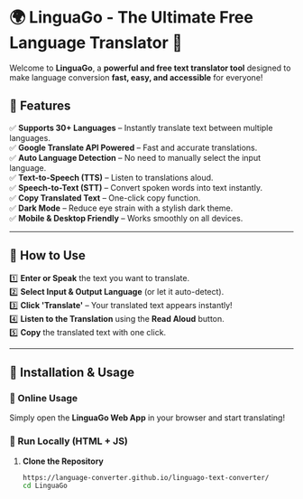 # 🌍 LinguaGo - The Ultimate Free Language Translator 🚀  

Welcome to **LinguaGo**, a **powerful and free text translator tool** designed to make language conversion **fast, easy, and accessible** for everyone!  

## 🌟 Features  
✅ **Supports 30+ Languages** – Instantly translate text between multiple languages.  
✅ **Google Translate API Powered** – Fast and accurate translations.  
✅ **Auto Language Detection** – No need to manually select the input language.  
✅ **Text-to-Speech (TTS)** – Listen to translations aloud.  
✅ **Speech-to-Text (STT)** – Convert spoken words into text instantly.  
✅ **Copy Translated Text** – One-click copy function.  
✅ **Dark Mode** – Reduce eye strain with a stylish dark theme.  
✅ **Mobile & Desktop Friendly** – Works smoothly on all devices.  

---

## 🚀 How to Use  
1️⃣ **Enter or Speak** the text you want to translate.  
2️⃣ **Select Input & Output Language** (or let it auto-detect).  
3️⃣ **Click 'Translate'** – Your translated text appears instantly!  
4️⃣ **Listen to the Translation** using the **Read Aloud** button.  
5️⃣ **Copy** the translated text with one click.  

---

## 📌 Installation & Usage  
### 🔹 Online Usage  
Simply open the **LinguaGo Web App** in your browser and start translating!  

### 🔹 Run Locally (HTML + JS)  
1. **Clone the Repository**  
   ```bash
   https://language-converter.github.io/linguago-text-converter/
   cd LinguaGo
